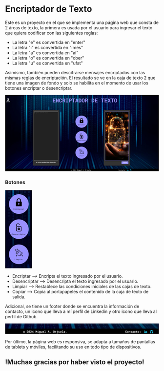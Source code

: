 # Encriptador de Texto

Este es un proyecto en el que se implementa una página web que consta de 2 áreas de texto, la primera es usada por el usuario para ingresar el texto que quiera codificar con las siguientes reglas:

- La letra "e" es convertida en "enter"
- La letra "i" es convertida en "imes"
- La letra "a" es convertida en "ai"
- La letra "o" es convertida en "ober"
- La letra "u" es convertida en "ufat"

Asimismo, también pueden descifrarse mensajes encriptados con las mismas reglas de encriptación. El resultado se ve en la caja de texto 2 que tiene una imagen de fondo y solo se habilita en el momento de usar los botones encriptar o desencriptar.

![Screenshot de la página web](https://raw.githubusercontent.com/miguelangel1705/Encriptador-de-Texto/main/assets/inicio.png)

### Botones
![botones](https://raw.githubusercontent.com/miguelangel1705/Encriptador-de-Texto/main/assets/botones.png) 

+ Encriptar --> Encripta el texto ingresado por el usuario.
+ Desencriptar --> Desencripta el texto ingresado por el usuario.
+ Limpiar --> Restablece las condiciones iniciales de las cajas de texto.
+ Copiar --> Copia al portapapeles el contenido de la caja de texto de salida.
  
Adicional, se tiene un footer donde se encuentra la información de contacto, un icono que lleva a mí perfil de Linkedin y otro icono que lleva al perfil de Github.

![footer](https://raw.githubusercontent.com/miguelangel1705/Encriptador-de-Texto/main/assets/footer.png)

Por último, la página web es responsiva, se adapta a tamaños de pantallas de tablets y móviles, facilitando su uso en todo tipo de dispositivos. 

## !Muchas gracias por haber visto el proyecto!

